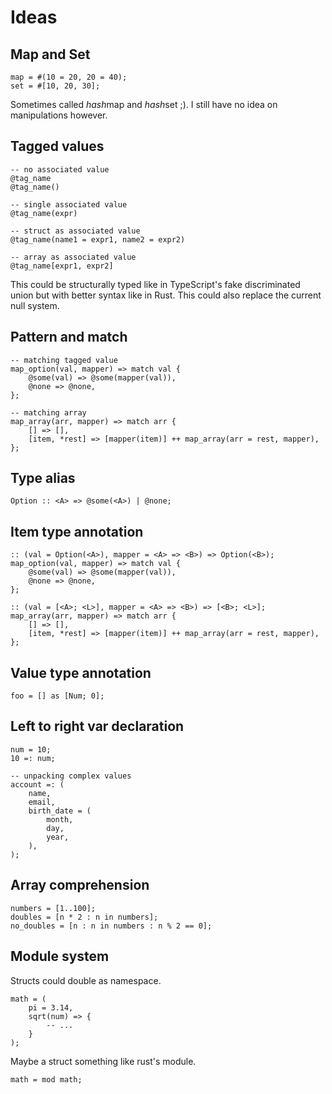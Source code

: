 # Ideas

## Map and Set

```butter
map = #(10 = 20, 20 = 40);
set = #[10, 20, 30];
```

Sometimes called *hash*map and *hash*set ;). I still have no idea on manipulations however.

## Tagged values

```butter
-- no associated value
@tag_name
@tag_name()

-- single associated value
@tag_name(expr)

-- struct as associated value
@tag_name(name1 = expr1, name2 = expr2)

-- array as associated value
@tag_name[expr1, expr2]
```

This could be structurally typed like in TypeScript's fake discriminated union but with better syntax like in Rust. This could also replace the current null system.

## Pattern and match

```butter
-- matching tagged value
map_option(val, mapper) => match val {
    @some(val) => @some(mapper(val)),
    @none => @none,
};

-- matching array
map_array(arr, mapper) => match arr {
    [] => [],
    [item, *rest] => [mapper(item)] ++ map_array(arr = rest, mapper),
};
```

## Type alias

```butter
Option :: <A> => @some(<A>) | @none;
```

## Item type annotation

```butter
:: (val = Option(<A>), mapper = <A> => <B>) => Option(<B>);
map_option(val, mapper) => match val {
    @some(val) => @some(mapper(val)),
    @none => @none,
};

:: (val = [<A>; <L>], mapper = <A> => <B>) => [<B>; <L>];
map_array(arr, mapper) => match arr {
    [] => [],
    [item, *rest] => [mapper(item)] ++ map_array(arr = rest, mapper),
};
```

## Value type annotation

```butter
foo = [] as [Num; 0];
```

## Left to right var declaration

```butter
num = 10;
10 =: num;

-- unpacking complex values
account =: (
    name,
    email,
    birth_date = (
        month,
        day,
        year,
    ),
);
```

## Array comprehension

```butter
numbers = [1..100];
doubles = [n * 2 : n in numbers];
no_doubles = [n : n in numbers : n % 2 == 0];
```

## Module system

Structs could double as namespace.

```butter
math = (
    pi = 3.14,
    sqrt(num) => {
        -- ...
    }
);
```

Maybe a struct something like rust's module.

```butter
math = mod math;
```
